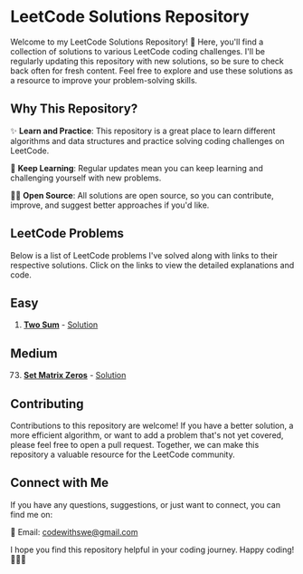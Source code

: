 # LeetCode Solutions Repository

Welcome to my LeetCode Solutions Repository! 👋 Here, you'll find a collection of solutions to various LeetCode coding challenges. I'll be regularly updating this repository with new solutions, so be sure to check back often for fresh content. Feel free to explore and use these solutions as a resource to improve your problem-solving skills.

## Why This Repository?

✨ **Learn and Practice**: This repository is a great place to learn different algorithms and data structures and practice solving coding challenges on LeetCode.

🚀 **Keep Learning**: Regular updates mean you can keep learning and challenging yourself with new problems.

👨‍💻 **Open Source**: All solutions are open source, so you can contribute, improve, and suggest better approaches if you'd like.

## LeetCode Problems

Below is a list of LeetCode problems I've solved along with links to their respective solutions. Click on the links to view the detailed explanations and code.
## Easy
1. [**Two Sum**](https://leetcode.com/problems/two-sum) - [Solution](https://github.com/codewithswe/LeetCode/blob/main/Two%20Sum)
## Medium
73. [**Set Matrix Zeros**](https://leetcode.com/problems/set-matrix-zeroes/) - [Solution](https://github.com/codewithswe/LeetCode/blob/main/73.%20Set%20Matrix%20Zeroes)
## Contributing

Contributions to this repository are welcome! If you have a better solution, a more efficient algorithm, or want to add a problem that's not yet covered, please feel free to open a pull request. Together, we can make this repository a valuable resource for the LeetCode community.

## Connect with Me

If you have any questions, suggestions, or just want to connect, you can find me on:

📧 Email: [codewithswe@gmail.com](mailto:codewithswe@gmail.com)

I hope you find this repository helpful in your coding journey. Happy coding! 🚀👨‍💻
